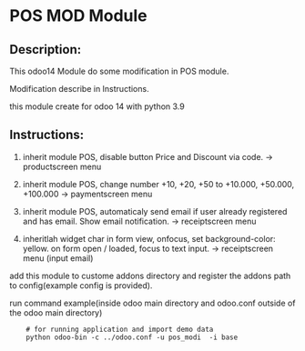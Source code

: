 
# POS MOD Module


## Description:
This odoo14 Module do some modification in POS module.

Modification describe in Instructions.

this module create for odoo 14 with python 3.9

## Instructions:

1. inherit module POS, disable button Price and Discount via code.
-> productscreen menu

2. inherit module POS, change number +10, +20, +50 to +10.000, +50.000, +100.000
-> paymentscreen menu

3. inherit module POS, automaticaly send email if user already registered and has email. Show email notification.
-> receiptscreen menu

4. inheritlah widget char in form view, onfocus, set background-color: yellow. on form open / loaded, focus to text input.
-> receiptscreen menu (input email)

add this module to custome addons directory and register the addons path to config(example config is provided).

run command example(inside odoo main directory and odoo.conf outside of the odoo main directory)
``` 
    # for running application and import demo data
    python odoo-bin -c ../odoo.conf -u pos_modi  -i base

```
